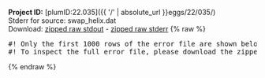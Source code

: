 **Project ID:** [plumID:22.035]({{ '/' | absolute_url }}eggs/22/035/)  
Stderr for source:  swap_helix.dat   
Download: [zipped raw stdout](swap_helix.dat.plumed.stdout.txt.zip) - [zipped raw stderr](swap_helix.dat.plumed.stderr.txt.zip) 
{% raw %}
<pre>
#! Only the first 1000 rows of the error file are shown below
#! To inspect the full error file, please download the zipped raw stderr file above
</pre>
{% endraw %}
